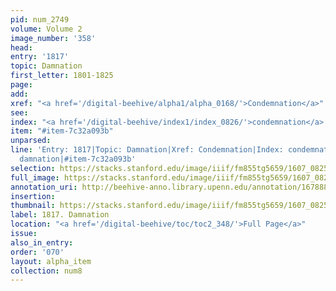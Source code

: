 ```yaml
---
pid: num_2749
volume: Volume 2
image_number: '358'
head:
entry: '1817'
topic: Damnation
first_letter: 1801-1825
page:
add:
xref: "<a href='/digital-beehive/alpha1/alpha_0168/'>Condemnation</a>"
see:
index: "<a href='/digital-beehive/index1/index_0826/'>condemnation</a>|<a href='/digital-beehive/index1/index_0892/'>damnation</a>"
item: "#item-7c32a093b"
unparsed:
line: 'Entry: 1817|Topic: Damnation|Xref: Condemnation|Index: condemnation|Index:
  damnation|#item-7c32a093b'
selection: https://stacks.stanford.edu/image/iiif/fm855tg5659/1607_0825/942,3073,2754,245/full/0/default.jpg
full_image: https://stacks.stanford.edu/image/iiif/fm855tg5659/1607_0825/full/full/0/default.jpg
annotation_uri: http://beehive-anno.library.upenn.edu/annotation/1678886862849
insertion:
thumbnail: https://stacks.stanford.edu/image/iiif/fm855tg5659/1607_0825/942,3073,600,180/250,/0/default.jpg
label: 1817. Damnation
location: "<a href='/digital-beehive/toc/toc2_348/'>Full Page</a>"
issue:
also_in_entry:
order: '070'
layout: alpha_item
collection: num8
---
```

